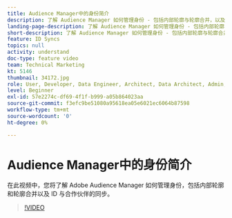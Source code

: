 ```yaml
---
title: Audience Manager中的身份简介
description: 了解 Audience Manager 如何管理身份 - 包括内部轮廓与轮廓合并，以及与合作伙伴同步 ID。
landing-page-description: 了解 Audience Manager 如何管理身份 - 包括内部轮廓与轮廓合并，以及与合作伙伴同步 ID。
short-description: 了解 Audience Manager 如何管理身份 - 包括内部轮廓与轮廓合并，以及与合作伙伴同步 ID。
feature: ID Syncs
topics: null
activity: understand
doc-type: feature video
team: Technical Marketing
kt: 5146
thumbnail: 34172.jpg
role: User, Developer, Data Engineer, Architect, Data Architect, Admin, Leader
level: Beginner
exl-id: 57e2274c-df69-4f1f-b999-a05b864023aa
source-git-commit: f3efc9be51080a95618ea05e6021ec6064b87598
workflow-type: tm+mt
source-wordcount: '0'
ht-degree: 0%

---
```


# Audience Manager中的身份简介

在此视频中，您将了解 Adobe Audience Manager 如何管理身份，包括内部轮廓和轮廓合并以及 ID 与合作伙伴的同步。

>[!VIDEO](https://video.tv.adobe.com/v/38407/?quality=12&captions=chi_hans)

